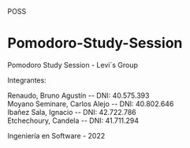 POSS

# Pomodoro-Study-Session
Pomodoro Study Session - Levi´s Group

Integrantes:

Renaudo, Bruno Agustín -- DNI: 40.575.393<br>
Moyano Seminare, Carlos Alejo -- DNI: 40.802.646<br> 
Ibañez Sala, Ignacio -- DNI: 42.722.786<br>
Etchechoury, Candela -- DNI: 41.711.294<br>

Ingeniería en Software - 2022
